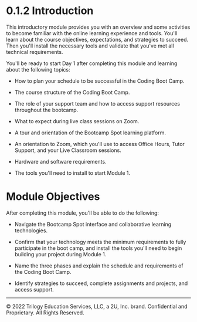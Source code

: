 # 0.1.2 Introduction

This introductory module provides you with an overview and some activities to become familiar with the online learning experience and tools. You'll learn about the course objectives, expectations, and strategies to succeed. Then you'll install the necessary tools and validate that you've met all technical requirements.

You'll be ready to start Day 1 after completing this module and learning about the following topics:

* How to plan your schedule to be successful in the Coding Boot Camp.

* The course structure of the Coding Boot Camp.

* The role of your support team and how to access support resources throughout the bootcamp.

* What to expect during live class sessions on Zoom.

* A tour and orientation of the Bootcamp Spot learning platform.

* An orientation to Zoom, which you'll use to access Office Hours, Tutor Support, and your Live Classroom sessions.

* Hardware and software requirements.

* The tools you'll need to install to start Module 1.

# Module Objectives
After completing this module, you'll be able to do the following:

* Navigate the Bootcamp Spot interface and collaborative learning technologies.

* Confirm that your technology meets the minimum requirements to fully participate in the boot camp, and install the tools you'll need to begin building your project during Module 1.

* Name the three phases and explain the schedule and requirements of the Coding Boot Camp.

* Identify strategies to succeed, complete assignments and projects, and access support.

---
© 2022 Trilogy Education Services, LLC, a 2U, Inc. brand. Confidential and Proprietary. All Rights Reserved.
